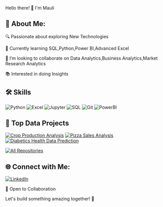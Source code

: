 Hello there! 👋 I'm Mauli

## 🚀 About Me:
 
 🔍 Passionate about exploring New Technologies
  
 🌱 Currently learning SQL,Python,Power BI,Advanced Excel
  
  💞️ I’m looking to collaborate on Data Analytics,Business Analytics,Market Research Analytics
  
  📚 Interested in doing Insights
    
## 🛠️ Skills
![Python](https://img.shields.io/badge/Python-3776AB?style=for-the-badge&logo=python&logoColor=white)
![Excel](https://img.shields.io/badge/Excel-217346?style=for-the-badge&logo=microsoft-excel&logoColor=white)
![Jupyter](https://img.shields.io/badge/Jupyter-F37626?style=for-the-badge&logo=Jupyter&logoColor=white)
![SQL](https://img.shields.io/badge/SQL-4479A1?style=for-the-badge&logo=mysql&logoColor=white)
![Git](https://img.shields.io/badge/Git-F05032?style=for-the-badge&logo=git&logoColor=white)
![PowerBI](https://img.shields.io/badge/PowerBI-F05032?style=for-the-badge&logo=powerbi&logoColor=yellow)

## 🚀 Top Data Projects
[![Crop Production Analysis](https://github-readme-stats.vercel.app/api/pin/?username=mauli4&repo=crop-production-analysis&border_color=ffffff&bg_color=FFFFFF&title_color=C9D1D9&text_color=8B949E&icon_color=7F3FBF)](https://github.com/mauli4/crop-production-analysis)
[![Pizza Sales Analysis](https://github-readme-stats.vercel.app/api/pin/?username=mauli4&repo=pizza-sales-analysis&border_color=ffffff&bg_color=FFFFFF&title_color=C9D1D9&text_color=8B949E&icon_color=7F3FBF)](https://github.com/mauli4/pizza-sales-analysis )
[![Diabetics Health Data Prediction](https://github-readme-stats.vercel.app/api/pin/?username=mauli4&repo=diabetes-health-data-prediction&border_color=ffffff&bg_color=FFFFFF&title_color=C9D1D9&text_color=8B949E&icon_color=7F3FBF)](https://github.com/mauli4/diabetes-health-data-prediction)

<p align="left">
  <a href="https://github.com/mauli4?tab=repositories" target="_blank"><img alt="All Repositories" title="All Repositories" src="https://img.shields.io/badge/-All%20Repos-2962FF?style=for-the-badge&logo=koding&logoColor=white"/></a>
</p>

## 🌐 Connect with Me:

[![LinkedIn](https://img.shields.io/badge/LinkedIn-0077B5?style=for-the-badge&logo=linkedin&logoColor=white)](https://www.linkedin.com/in/mauli-shah-b52109211/)

  
🤝 Open to Collaboration

 Let's build something amazing together! 🚀

